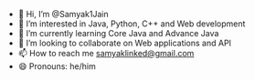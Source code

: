 - 👋 Hi, I’m @Samyak1Jain
- 👀 I’m interested in Java, Python, C++ and Web development
- 🌱 I’m currently learning Core Java and Advance Java
- 💞️ I’m looking to collaborate on Web applications and API
- 📫 How to reach me samyaklinked@gmail.com
- 😄 Pronouns: he/him
  

<!---
Samyak1Jain/Samyak1Jain is a ✨ special ✨ repository because its `README.md` (this file) appears on your GitHub profile.
You can click the Preview link to take a look at your changes.
--->
